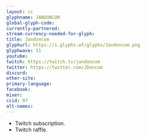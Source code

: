 ```yaml
---
layout: cc
glyphname: JANDONCOM
global-glyph-code: 
currently-partnered: 
stream-currency-needed-for-glyph: 
title: Jandoncom
glyphurl: https://i.glyphs.wf/glyphs/Jandoncom.png
glyphwave: 11
youtube: 
twitch: https://twitch.tv/jandoncom
twitter: https://twitter.com/JDoncom
discord: 
other-site: 
primary-language: 
facebook: 
mixer: 
ccid: 97
alt-names: 
---
```

* Twitch subscription.
* Twitch raffle.
